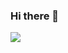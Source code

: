 ### Hi there 👋
<!-- [![An old rock in the desert](/assets/banner/miraz.gif "banner")](https://www.linkedin.com/in/hassan-md-sharfuddin-miraz-51b254172) -->

<a href="https://www.linkedin.com/in/hassan-md-sharfuddin-miraz-51b254172">
<img src="https://i.ibb.co/0czgnb8/miraz.gif" />
</a>

